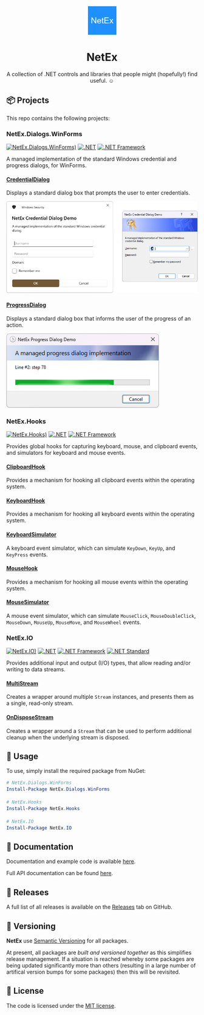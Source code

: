 ﻿<div align="center">

<img src="res/images/icon.png" alt="NetEx.WinForms.ProgressDialog" width="75" />

# NetEx

A collection of .NET controls and libraries that people might (hopefully!) find useful. :relaxed:

</div>

## 📦 Projects

This repo contains the following projects:

### NetEx.Dialogs.WinForms
[![NetEx.Dialogs.WinForms)](https://img.shields.io/nuget/v/NetEx.Dialogs.WinForms.svg)](https://www.nuget.org/packages/NetEx.Dialogs.WinForms/) [![.NET](https://img.shields.io/badge/.net%20-5.0+-8A2BE2)](https://dotnet.microsoft.com/download) [![.NET Framework](https://img.shields.io/badge/.net%20framework-2.0+-8A2BE2)](https://dotnet.microsoft.com/en-us/download/dotnet-framework)

A managed implementation of the standard Windows credential and progress dialogs, for WinForms.

#### [CredentialDialog](https://peckmore.github.io/NetEx/overview/dialogs.winforms/credentialdialog.html)
Displays a standard dialog box that prompts the user to enter credentials.

![Credential Dialog)](res/images/credential-dialog-both.png)

#### [ProgressDialog](https://peckmore.github.io/NetEx/overview/dialogs.winforms/progressdialog.html)
Displays a standard dialog box that informs the user of the progress of an action.

![Progress Dialog)](res/images/progress-dialog-new.png)

### NetEx.Hooks
[![NetEx.Hooks)](https://img.shields.io/nuget/v/NetEx.Hooks.svg)](https://www.nuget.org/packages/NetEx.Hooks/) [![.NET](https://img.shields.io/badge/.net%20-5.0+-8A2BE2)](https://dotnet.microsoft.com/download) [![.NET Framework](https://img.shields.io/badge/.net%20framework-2.0+-8A2BE2)](https://dotnet.microsoft.com/en-us/download/dotnet-framework)

Provides global hooks for capturing keyboard, mouse, and clipboard events, and simulators for keyboard and mouse events.

#### [ClipboardHook](https://peckmore.github.io/NetEx/overview/hooks/clipboardhook.html)
Provides a mechanism for hooking all clipboard events within the operating system.

#### [KeyboardHook](https://peckmore.github.io/NetEx/overview/hooks/keyboardhook.html)
Provides a mechanism for hooking all keyboard events within the operating system.
#### [KeyboardSimulator](https://peckmore.github.io/NetEx/overview/hooks/keyboardsimulator.html)
A keyboard event simulator, which can simulate `KeyDown`, `KeyUp`, and `KeyPress` events.
#### [MouseHook](https://peckmore.github.io/NetEx/overview/hooks/mousehook.html)
Provides a mechanism for hooking all mouse events within the operating system.

#### [MouseSimulator](https://peckmore.github.io/NetEx/overview/hooks/mousesimulator.html)
A mouse event simulator, which can simulate `MouseClick`, `MouseDoubleClick`, `MouseDown`, `MouseUp`, `MouseMove`, and `MouseWheel` events.

### NetEx.IO
[![NetEx.IO)](https://img.shields.io/nuget/v/NetEx.IO.svg)](https://www.nuget.org/packages/NetEx.IO/) [![.NET](https://img.shields.io/badge/.net%20-5.0+-8A2BE2)](https://dotnet.microsoft.com/download) [![.NET Framework](https://img.shields.io/badge/.net%20framework-2.0+-8A2BE2)](https://dotnet.microsoft.com/en-us/download/dotnet-framework) [![.NET Standard](https://img.shields.io/badge/.net%20standard-2.0+-8A2BE2)](https://dotnet.microsoft.com/en-us/platform/dotnet-standard)

Provides additional input and output (I/O) types, that allow reading and/or writing to data streams.

#### [MultiStream](https://peckmore.github.io/NetEx/overview/io/multistream.html)
Creates a wrapper around multiple `Stream` instances, and presents them as a single, read-only stream.
#### [OnDisposeStream](https://peckmore.github.io/NetEx/overview/io/ondisposestream.html)
Creates a wrapper around a `Stream` that can be used to perform additional cleanup when the underlying stream is disposed.

## 🙌 Usage

To use, simply install the required package from NuGet:

```powershell
# NetEx.Dialogs.WinForms
Install-Package NetEx.Dialogs.WinForms

# NetEx.Hooks
Install-Package NetEx.Hooks

# NetEx.IO
Install-Package NetEx.IO
```

## 📖 Documentation

Documentation and example code is available [here](https://peckmore.github.io/NetEx/overview/overview.html).

Full API documentation can be found [here](https://peckmore.github.io/NetEx/api/NetEx.Dialogs.WinForms.html).

## 🚀 Releases

A full list of all releases is available on the [Releases](https://github.com/Peckmore/NetEx/releases) tab on GitHub.

## 🔢 Versioning

**NetEx** use [Semantic Versioning](https://semver.org) for all packages.

At present, all packages are _built and versioned together_ as this simplifies release management. If a situation is reached whereby some packages are being updated significantly more than others (resulting in a large number of artifical version bumps for some packages) then this will be revisited.

## 📄 License

The code is licensed under the [MIT license](https://github.com/Peckmore/NetEx?tab=readme-ov-file#MIT-1-ov-file).